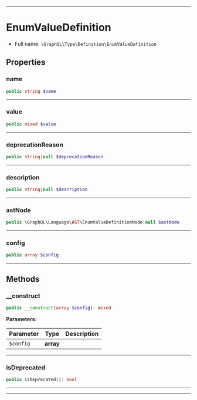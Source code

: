 ***

# EnumValueDefinition





* Full name: `\GraphQL\Type\Definition\EnumValueDefinition`



## Properties


### name



```php
public string $name
```






***

### value



```php
public mixed $value
```






***

### deprecationReason



```php
public string|null $deprecationReason
```






***

### description



```php
public string|null $description
```






***

### astNode



```php
public \GraphQL\Language\AST\EnumValueDefinitionNode|null $astNode
```






***

### config



```php
public array $config
```






***

## Methods


### __construct



```php
public __construct(array $config): mixed
```








**Parameters:**

| Parameter | Type | Description |
|-----------|------|-------------|
| `$config` | **array** |  |




***

### isDeprecated



```php
public isDeprecated(): bool
```











***


***

